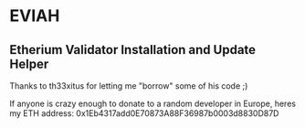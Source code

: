 # EVIAH
## Etherium Validator Installation and Update Helper
Thanks to th33xitus for letting me "borrow" some of his code ;)

If anyone is crazy enough to donate to a random developer in Europe, heres my ETH address: 0x1Eb4317add0E70873A88F36987b0003d8830D87D